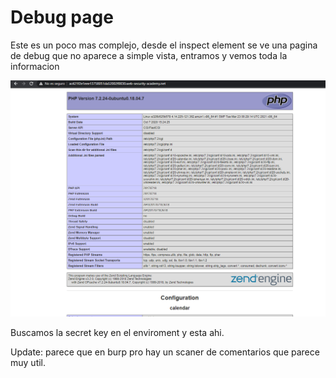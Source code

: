 # Debug page

Este es un poco mas complejo, desde el inspect element se ve una pagina de debug que no aparece a simple vista, entramos y vemos toda la informacion

![](../../.gitbook/assets/imagen%20%28607%29.png)

Buscamos la secret key en el enviroment y esta ahi.



Update: parece que en burp pro hay un scaner de comentarios que parece muy util.

